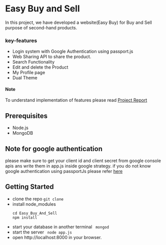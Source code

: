 # Easy Buy and Sell
In this project, we have developed a website(Easy Buy) for Buy and Sell purpose of second-hand products.
### key-features
- Login system with Google Authentication using passport.js
- Web Sharing API to share the product.
- Search Functionality
- Edit and delete the Product
- My Profile page
- Dual Theme
#### Note
To understand implementation of features please read [Project Report](https://docs.google.com/document/d/1gm7owc-ZvE5L6151nMSsyL41QfZMGMS_CKWhl2v7I8g/edit?usp=sharing)
## Prerequisites
- Node.js
- MongoDB

## Note for google authentication
please make sure to get your client id and client secret from google console apis ans write them in app.js inside google strategy. if you do not know google authentication using passportJs please refer [here](http://www.passportjs.org/docs/google/)

## Getting Started
- clone the repo 
`git clone `
- install node_modules
  ```
  cd Easy_Buy_And_Sell
  npm install
  ```
- start your database in another terminal
` mongod`
- start the server
` node app.js`
- open http://localhost:8000 in your browser.

